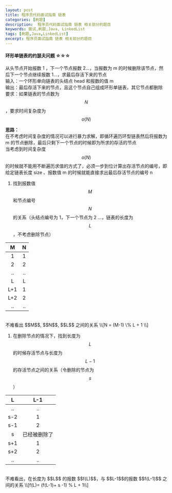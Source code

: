 ```yaml
---
layout: post
title: 程序员代码面试指南 链表
categories: [刷题]
description:  程序员代码面试指南 链表 相关部分的题目
keywords: 面试,刷题,Java, LinkedList
tags: [刷题,Java,LinkedList]
excerpt: 程序员面试指南 链表 相关部分的题目
---
```


#### 环形单链表的约瑟夫问题 ☆☆☆
从头节点开始报数 1 ，下一个节点报数 2...，当报数为 m 的时候删除该节点，然后下一个节点继续报数 1...，求最后存活下来的节点  
输入：一个环形单向链表的头结点 head 和报数的值 m  
输出：最后存活下来的节点，且这个节点自己组成环形单链表，其它节点都删除 
要求：如果链表的节点数为 $$N$$，要求时间复杂度为 $$o(N)$$

__思路：__  
在不考虑时间复杂度的情况可以进行暴力求解，即循环遍历环型链表然后将报数为 m 的节点删除，最后只剩下一个节点的时候即为所求的存活的节点  
当考虑到时间复杂度 $$o(N)$$ 的时候就不能用不断遍历求值的方式了，必须一步到位计算出存活节点的编号，即给定链表长度 size 、报数值 m 的时候就能直接求出最后存活节点的编号 n   
1. 找到报数值 $$M$$ 和节点编号 $$N$$ 的关系（头结点编号为 1，下一个节点为 2 ...，链表的长度为 $$L$$，不考虑删除节点）  

|M  |N  |
|:-:|:-:|
|1  |1  |
|2  |2  |
|.. |.. |
|L  |L  |
|L+1|1  |
|L+2|2  |
|.. |.. |

<br/>
不难看出 $$M$$, $$N$$, $$L$$ 之间的关系  
\\[N = (M-1) \% L + 1 \\]

1. 在删除节点的情况下，找到长度为 $$L$$ 的时候存活节点与长度为 $$L-1$$ 的存活节点之间的关系（令删除的节点为 $$s$$）

|L  |L-1|
|:-:|:-:|
|.. |.. |
|s-2|1  |
|s-1|2  |
|s  | 已经被删除了  |
|s+1|1  |
|s+2|2  |
|.. |.. |

<br/>
不难看出，在长度为 $$L$$ 的报数 $$f(L)$$，与 $$L-1$$的报数 $$f(L-1)$$ 之间的关系
\\[f(L)= (f(L-1)+ s -1) % L + 1\\]